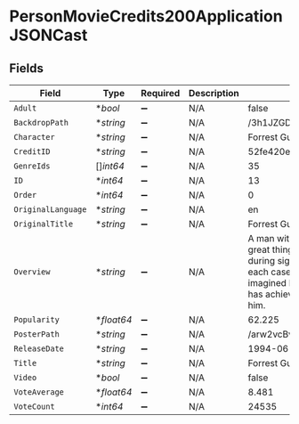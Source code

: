# PersonMovieCredits200ApplicationJSONCast


## Fields

| Field                                                                                                                                                                                                                                          | Type                                                                                                                                                                                                                                           | Required                                                                                                                                                                                                                                       | Description                                                                                                                                                                                                                                    | Example                                                                                                                                                                                                                                        |
| ---------------------------------------------------------------------------------------------------------------------------------------------------------------------------------------------------------------------------------------------- | ---------------------------------------------------------------------------------------------------------------------------------------------------------------------------------------------------------------------------------------------- | ---------------------------------------------------------------------------------------------------------------------------------------------------------------------------------------------------------------------------------------------- | ---------------------------------------------------------------------------------------------------------------------------------------------------------------------------------------------------------------------------------------------- | ---------------------------------------------------------------------------------------------------------------------------------------------------------------------------------------------------------------------------------------------- |
| `Adult`                                                                                                                                                                                                                                        | **bool*                                                                                                                                                                                                                                        | :heavy_minus_sign:                                                                                                                                                                                                                             | N/A                                                                                                                                                                                                                                            | false                                                                                                                                                                                                                                          |
| `BackdropPath`                                                                                                                                                                                                                                 | **string*                                                                                                                                                                                                                                      | :heavy_minus_sign:                                                                                                                                                                                                                             | N/A                                                                                                                                                                                                                                            | /3h1JZGDhZ8nzxdgvkxha0qBqi05.jpg                                                                                                                                                                                                               |
| `Character`                                                                                                                                                                                                                                    | **string*                                                                                                                                                                                                                                      | :heavy_minus_sign:                                                                                                                                                                                                                             | N/A                                                                                                                                                                                                                                            | Forrest Gump                                                                                                                                                                                                                                   |
| `CreditID`                                                                                                                                                                                                                                     | **string*                                                                                                                                                                                                                                      | :heavy_minus_sign:                                                                                                                                                                                                                             | N/A                                                                                                                                                                                                                                            | 52fe420ec3a36847f800074f                                                                                                                                                                                                                       |
| `GenreIds`                                                                                                                                                                                                                                     | []*int64*                                                                                                                                                                                                                                      | :heavy_minus_sign:                                                                                                                                                                                                                             | N/A                                                                                                                                                                                                                                            | 35                                                                                                                                                                                                                                             |
| `ID`                                                                                                                                                                                                                                           | **int64*                                                                                                                                                                                                                                       | :heavy_minus_sign:                                                                                                                                                                                                                             | N/A                                                                                                                                                                                                                                            | 13                                                                                                                                                                                                                                             |
| `Order`                                                                                                                                                                                                                                        | **int64*                                                                                                                                                                                                                                       | :heavy_minus_sign:                                                                                                                                                                                                                             | N/A                                                                                                                                                                                                                                            | 0                                                                                                                                                                                                                                              |
| `OriginalLanguage`                                                                                                                                                                                                                             | **string*                                                                                                                                                                                                                                      | :heavy_minus_sign:                                                                                                                                                                                                                             | N/A                                                                                                                                                                                                                                            | en                                                                                                                                                                                                                                             |
| `OriginalTitle`                                                                                                                                                                                                                                | **string*                                                                                                                                                                                                                                      | :heavy_minus_sign:                                                                                                                                                                                                                             | N/A                                                                                                                                                                                                                                            | Forrest Gump                                                                                                                                                                                                                                   |
| `Overview`                                                                                                                                                                                                                                     | **string*                                                                                                                                                                                                                                      | :heavy_minus_sign:                                                                                                                                                                                                                             | N/A                                                                                                                                                                                                                                            | A man with a low IQ has accomplished great things in his life and been present during significant historic events—in each case, far exceeding what anyone imagined he could do. But despite all he has achieved, his one true love eludes him. |
| `Popularity`                                                                                                                                                                                                                                   | **float64*                                                                                                                                                                                                                                     | :heavy_minus_sign:                                                                                                                                                                                                                             | N/A                                                                                                                                                                                                                                            | 62.225                                                                                                                                                                                                                                         |
| `PosterPath`                                                                                                                                                                                                                                   | **string*                                                                                                                                                                                                                                      | :heavy_minus_sign:                                                                                                                                                                                                                             | N/A                                                                                                                                                                                                                                            | /arw2vcBveWOVZr6pxd9XTd1TdQa.jpg                                                                                                                                                                                                               |
| `ReleaseDate`                                                                                                                                                                                                                                  | **string*                                                                                                                                                                                                                                      | :heavy_minus_sign:                                                                                                                                                                                                                             | N/A                                                                                                                                                                                                                                            | 1994-06-23                                                                                                                                                                                                                                     |
| `Title`                                                                                                                                                                                                                                        | **string*                                                                                                                                                                                                                                      | :heavy_minus_sign:                                                                                                                                                                                                                             | N/A                                                                                                                                                                                                                                            | Forrest Gump                                                                                                                                                                                                                                   |
| `Video`                                                                                                                                                                                                                                        | **bool*                                                                                                                                                                                                                                        | :heavy_minus_sign:                                                                                                                                                                                                                             | N/A                                                                                                                                                                                                                                            | false                                                                                                                                                                                                                                          |
| `VoteAverage`                                                                                                                                                                                                                                  | **float64*                                                                                                                                                                                                                                     | :heavy_minus_sign:                                                                                                                                                                                                                             | N/A                                                                                                                                                                                                                                            | 8.481                                                                                                                                                                                                                                          |
| `VoteCount`                                                                                                                                                                                                                                    | **int64*                                                                                                                                                                                                                                       | :heavy_minus_sign:                                                                                                                                                                                                                             | N/A                                                                                                                                                                                                                                            | 24535                                                                                                                                                                                                                                          |